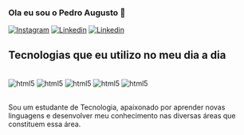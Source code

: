 ### Ola eu sou o Pedro Augusto 👋

[![Instagram](https://img.shields.io/badge/Instagram-E4405F?style=for-the-badge&logo=instagram&logoColor=white)](https://www.instagram.com/pedroasodre/)
[![Linkedin](https://img.shields.io/badge/LinkedIn-0077B5?style=for-the-badge&logo=linkedin&logoColor=white)](https://www.linkedin.com/in/pedro-augusto-6079331bb/)
[![Linkedin](https://img.shields.io/badge/LinkedIn-0077B5?style=for-the-badge&logo=linkedin&logoColor=white)](https://www.linkedin.com/in/pedro-augusto-6079331bb/)

## Tecnologias que eu utilizo no meu dia a dia

<div style="display: inline_block "><br/>
 <img align= "center" alt="html5" src="https://img.shields.io/badge/JavaScript-323330?style=for-the-badge&logo=javascript&logoColor=F7DF1E">
 <img align= "center" alt="html5" src="https://img.shields.io/badge/Node.js-43853D?style=for-the-badge&logo=node.js&logoColor=white">
 <img align= "center" alt="html5" src="https://img.shields.io/badge/Python-14354C?style=for-the-badge&logo=python&logoColor=white">
 <img align= "center" alt="html5" src="https://img.shields.io/badge/C-00599C?style=for-the-badge&logo=c&logoColor=white">
 <img align= "center" alt="html5" src="https://img.shields.io/badge/React-20232A?style=for-the-badge&logo=react&logoColor=61DAFB">
 </div><br/>
 
 Sou um estudante de Tecnologia, apaixonado por aprender novas linguagens e desenvolver meu conhecimento nas diversas áreas que constituem essa área.
